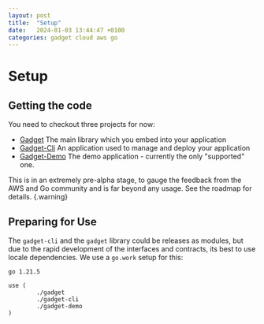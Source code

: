 ```yaml
---
layout: post
title:  "Setup"
date:   2024-01-03 13:44:47 +0100
categories: gadget cloud aws go
---
```


# Setup

## Getting the code

You need to checkout three projects for now:

- [Gadget](https://github.com/GoGoGadgetCloud/gadget) The main library which you embed into your application
- [Gadget-Cli](https://github.com/GoGoGadgetCloud/gadget-cli) An application used to manage and deploy your application
- [Gadget-Demo](https://github.com/GoGoGadgetCloud/gadget-demo) The demo application - currently the only "supported" one.

This is in an extremely pre-alpha stage, to gauge the feedback from the AWS and Go community and is far beyond any usage. See the roadmap for details. 
{.warning}

## Preparing for Use

The `gadget-cli` and the `gadget` library could be releases as modules, but due to the rapid development of the interfaces and contracts, its best to use locale dependencies. We use a `go.work` setup for this:

```
go 1.21.5

use (
        ./gadget
        ./gadget-cli
        ./gadget-demo
)
```

